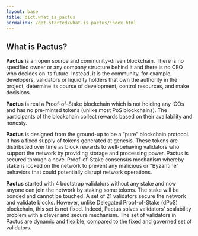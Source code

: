 ```yaml
---
layout: base
title: dict.what_is_pactus
permalink: /get-started/what-is-pactus/index.html
---
```


## What is Pactus?

**Pactus** is an open source and community-driven blockchain. There is no specified owner or any company structure behind it and there is no CEO who decides on its future. Instead, it is the community, for example, developers, validators or liquidity holders that own the authority in the project, determine its course of development, control resources, and make decisions.

**Pactus** is real a Proof-of-Stake blockchain which is not holding any ICOs and has no pre-minted tokens
(unlike most PoS blockchains). The participants of the blockchain collect rewards based on their
availability and honesty.

**Pactus** is designed from the ground-up to be a “pure” blockchain protocol. It has a fixed supply of
tokens generated at genesis. These tokens are distributed over time as block rewards to
well-behaving validators who support the network by providing storage and processing power. Pactus is
secured through a novel Proof-of-Stake consensus mechanism whereby stake is locked on the network to
prevent any malicious or “Byzantine” behaviors that could potentially disrupt network operations.

**Pactus** started with 4 bootstrap validators without any stake and now anyone can join the network by
staking some tokens. The stake will be bonded and cannot be touched. A set of 21 validators secure
the network and validate blocks. However, unlike Delegated Proof-of-Stake (dPoS) blockchain, this
set is not fixed. Indeed, Pactus solves validators' scalability problem with a clever and secure
mechanism. The set of validators in Pactus are dynamic and flexible, compared to the fixed
and governed set of validators.
